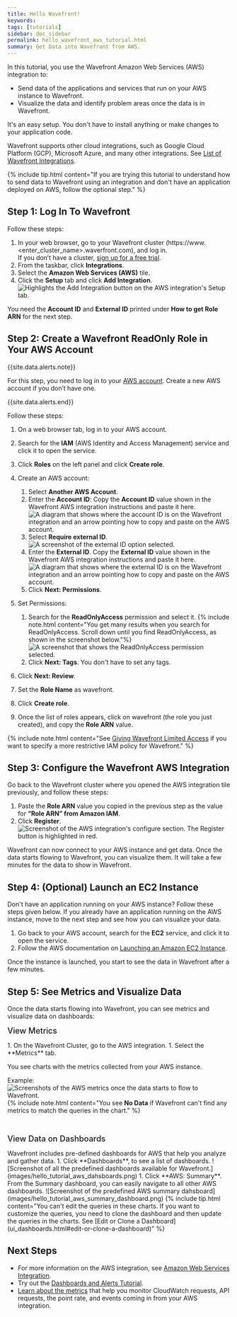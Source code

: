 ```yaml
---
title: Hello Wavefront!
keywords:
tags: [tutorials]
sidebar: doc_sidebar
permalink: hello_wavefront_aws_tutorial.html
summary: Get Data into Wavefront from AWS.
---
```


In this tutorial, you use the Wavefront Amazon Web Services (AWS) integration to: 
* Send data of the applications and services that run on your AWS instance to Wavefront. 
* Visualize the data and identify problem areas once the data is in Wavefront. 

It's an easy setup. You don't have to install anything or make changes to your application code. 

Wavefront supports other cloud integrations, such as Google Cloud Platform (GCP), Microsoft Azure, and many other integrations. See [List of Wavefront Integrations](label_integrations%20list.html).

{% include tip.html content="If you are trying this tutorial to understand how to send data to Wavefront using an integration and don't have an application deployed on AWS, follow the optional step." %}

## Step 1: Log In To Wavefront

Follow these steps:

1. In your web browser, go to your Wavefront cluster (https://www.&lt;enter_cluster_name&gt;.waverfront.com), and log in. <br/>If you don’t have a cluster, [sign up for a free trial](https://tanzu.vmware.com/observability).
1. From the taskbar, click **Integrations**.
1. Select the **Amazon Web Services (AWS)** tile.
    <!--![Highlight the AWS integration on the Wavefront Integrations page.](images/hello_tutorial_aws_integration_tile.png)-->
1. Click the **Setup** tab and click **Add Integration**.
    ![Highlights the Add Integration button on the AWS integration's Setup tab.](images/hello_tutorial_aws_add_integration.png)

You need the **Account ID** and **External ID** printed under **How to get Role ARN** for the next step. 

## Step 2: Create a Wavefront ReadOnly Role in Your AWS Account

{{site.data.alerts.note}}
<p>For this step, you need to log in to your <a href="https://aws.amazon.com/">AWS account</a>. Create a new AWS account if you don’t have one.</p>
{{site.data.alerts.end}}

Follow these steps:

1. On a web browser tab, log in to your AWS account.
1. Search for the **IAM** (AWS Identity and Access Management) service and click it to open the service.
1. Click **Roles** on the left panel and click **Create role**.
1. Create an AWS account:
    1. Select **Another AWS Account**.
    1. Enter the **Account ID**: Copy the **Account ID** value shown in the Wavefront AWS integration instructions and paste it here.
        ![A diagram that shows where the account ID is on the Wavefront integration and an arrow pointing how to copy and paste on the AWS account.](images/hello_tutorial_aws_account_ID.png)
    1. Select **Require external ID**.
        ![A screenshot of the external ID option selected.](images/hello_tutorial_aws_external_ID_selected.png)
    1. Enter the **External ID**. Copy the **External ID** value shown in the Wavefront AWS integration instructions and paste it here.
        ![A diagram that shows where the external ID is on the Wavefront integration and an arrow pointing how to copy and paste on the AWS account.](images/hello_tutorial_aws_external_ID.png)
    1. Click **Next: Permissions**.
1. Set Permissions:
    1. Search for the **ReadOnlyAccess** permission and select it.
        {% include note.html content="You get many results when you search for ReadOnlyAccess. Scroll down until you find ReadOnlyAccess, as shown in the screenshot below."%}
        ![A screenshot that shows the ReadOnlyAccess permission selected.](images/hello_tutorial_readonly_permission.png)
    1. Click **Next: Tags**. You don't have to set any tags. 
  
1. Click **Next: Review**.
1. Set the **Role Name** as wavefront.
1. Click **Create role**.
1. Once the list of roles appears, click on wavefront (the role you just created), and copy the **Role ARN** value.

{% include note.html content="See [Giving Wavefront Limited Access](integrations_aws_overview.html#giving-wavefront-limited-access) if you want to specify a more restrictive IAM policy for Wavefront." %}

## Step 3: Configure the Wavefront AWS Integration

Go back to the Wavefront cluster where you opened the AWS integration tile previously, and follow these steps:

1. Paste the **Role ARN** value you copied in the previous step as the value for **“Role ARN” from Amazon IAM**.
1. Click **Register**.
    ![Screenshot of the AWS integration's configure section. The Register button is highlighted in red.](images/hell_tutorial_configure_aws_integration.png)

Wavefront can now connect to your AWS instance and get data. Once the data starts flowing to Wavefront, you can visualize them. It will take a few minutes for the data to show in Wavefront.

## Step 4: (Optional) Launch an EC2 Instance

Don't have an application running on your AWS instance? Follow these steps given below. If you already have an application running on the AWS instance, move to the next step and see how you can visualize your data.

1. Go back to your AWS account, search for the **EC2** service, and click it to open the service.
1. Follow the AWS documentation on [Launching an Amazon EC2 Instance](https://docs.aws.amazon.com/quickstarts/latest/vmlaunch/step-1-launch-instance.html).

<!--
1. Select **Launch Instance** and click **Launch Instance**.
    ![Screenshot showing the launch instance.](images/hello_tutorial_launch_instance.png)
1. Select **Free tier only** on the left panel and click **Select** on the image you want to run.
      {% include important.html content="You may still be charged for the use of some AWS products unless your infrastructure and service choices remain within the free usage tier. Therefore, make sure it is free to use." %}
1. Follow the steps to launch the instance.
1. You can select **proceed without a key pair** when prompted to select or create a new key pair.
      {% include important.html content="When you select **proceed without a key pair**, you are not able to SSH into the EC2 instance you deploy. Only use it for this tutorial, as it is not a recommended approach." %}
-->
Once the instance is launched, you start to see the data in Wavefront after a few minutes.

## Step 5: See Metrics and Visualize Data

Once the data starts flowing into Wavefront, you can see metrics and visualize data on dashboards:

<p><span style="font-size: large; font-weight: 500">View Metrics</span></p>
1. On the Wavefront Cluster, go to the AWS integration.
1. Select the **Metrics** tab.

You see charts with the metrics collected from your AWS instance.

Example:
![Screenshots of the AWS metrics once the data starts to flow to Wavefront.](images/hello_tutorial_aws_metrics.png)
{% include note.html content="You see **No Data** if Wavefront can't find any metrics to match the queries in the chart." %}

<br/>
<p><span style="font-size: large; font-weight: 500">View Data on Dashboards</span></p>
Wavefront includes pre-defined dashboards for AWS that help you analyze and gather data.
1. Click **Dashboards**, to see a list of dashboards.
    ![Screenshot of all the predefined dashboards available for Wavefront.](images/hello_tutorial_aws_dahsboards.png)
1. Click **AWS: Summary**. From the Summary dashboard, you can easily navigate to all other AWS dashboards. 
    ![Screenshot of the predefined AWS summary dahsboard](images/hello_tutorial_aws_summary_dashboard.png)
{% include tip.html content="You can't edit the queries in these charts. If you want to customize the queries, you need to clone the dashboard and then update the queries in the charts. See [Edit or Clone a Dashboard](ui_dashboards.html#edit-or-clone-a-dashboard)" %}


## Next Steps

* For more information on the AWS integration, see [Amazon Web Services Integration](amazon_cloudfront.html).
* Try out the [Dashboards and Alerts Tutorial](tutorial_getting_started.html).
* [Learn about the metrics](wavefront_monitoring.html#aws-integration) that help you monitor CloudWatch requests, API requests, the point rate, and events coming in from your AWS integration.
